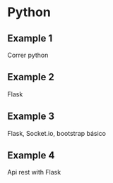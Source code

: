 # Python

## Example 1

Correr python

## Example 2

Flask

## Example 3

Flask, Socket.io, bootstrap básico

## Example 4

Api rest with Flask